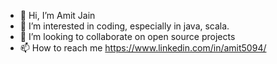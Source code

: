- 👋 Hi, I’m Amit Jain
- 👀 I’m interested in coding, especially in java, scala.
- 💞️ I’m looking to collaborate on open source projects
- 📫 How to reach me https://www.linkedin.com/in/amit5094/

<!---
amitjain-in/amitjain-in is a ✨ special ✨ repository because its `README.md` (this file) appears on your GitHub profile.
You can click the Preview link to take a look at your changes.
--->
